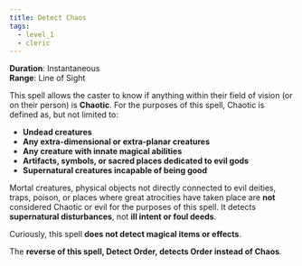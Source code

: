 ```yaml
---
title: Detect Chaos
tags:
  - level_1
  - cleric
---
```

**Duration**: Instantaneous  
**Range**: Line of Sight  

This spell allows the caster to know if anything within their field of vision (or on their person) is **Chaotic**. For the purposes of this spell, Chaotic is defined as, but not limited to:  

- **Undead creatures**
- **Any extra-dimensional or extra-planar creatures**
- **Any creature with innate magical abilities**
- **Artifacts, symbols, or sacred places dedicated to evil gods**
- **Supernatural creatures incapable of being good**

Mortal creatures, physical objects not directly connected to evil deities, traps, poison, or places where great atrocities have taken place are **not** considered Chaotic or evil for the purposes of this spell. It detects **supernatural disturbances**, not **ill intent or foul deeds**.

Curiously, this spell **does not detect magical items or effects**.  

The **reverse of this spell, Detect Order, detects Order instead of Chaos**.  
